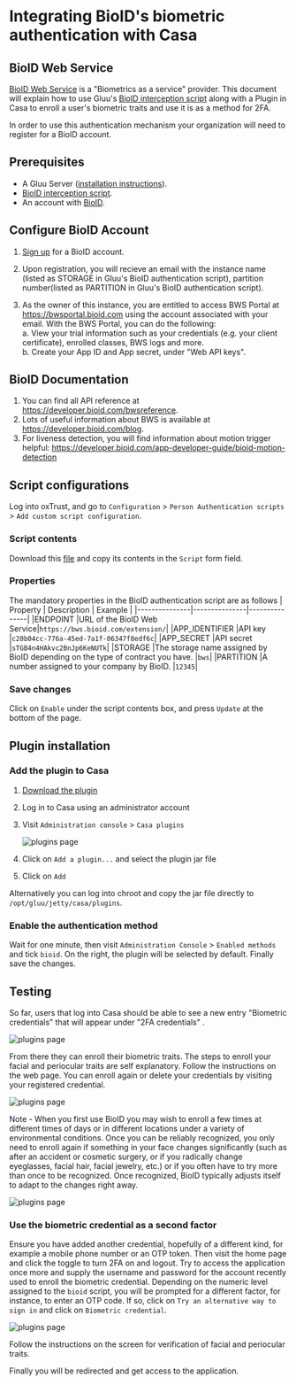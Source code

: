 # Integrating BioID's biometric authentication with Casa


## BioID Web Service
[BioID Web Service](https://www.bioid.com) is a "Biometrics as a service" provider. This document will explain how to use Gluu's [BioID  interception script](https://github.com/GluuFederation/oxAuth/blob/master/Server/integrations/bioID/BioIDExternalAuthenticator.py) along with a Plugin in Casa to enroll a user's biometric traits and use it is as a method for 2FA. 

In order to use this authentication mechanism your organization will need to register for a BioID account. 

## Prerequisites
- A Gluu Server ([installation instructions](../installation-guide/index.md)).
- [BioID interception script](https://github.com/GluuFederation/casa/blob/master/plugins/bioid/extras/BioIDExternalAuthenticator.py).
- An account with [BioID](https://bwsportal.bioid.com/register).   

## Configure BioID Account

1. [Sign up](https://bwsportal.bioid.com/register) for a BioID account.

2. Upon registration, you will recieve an email with the instance name (listed as STORAGE in Gluu's BioID authentication script), partition number(listed as PARTITION in Gluu's BioID authentication script).

3. As the owner of this instance, you are entitled to access BWS Portal at https://bwsportal.bioid.com using the account associated with your email. 
With the BWS Portal, you can do the following:  
    a. View your trial information such as your credentials (e.g. your client certificate), enrolled classes, BWS logs and more.  
    b. Create your App ID and App secret, under "Web API keys".

## BioID Documentation

1. You can find all API reference at https://developer.bioid.com/bwsreference. 
2. Lots of useful information about BWS is available at https://developer.bioid.com/blog.
3. For liveness detection, you will find information about motion trigger helpful: https://developer.bioid.com/app-developer-guide/bioid-motion-detection

## Script configurations

Log into oxTrust, and go to `Configuration` > `Person Authentication scripts` > `Add custom script configuration`. 
### Script contents

Download this [file](https://github.com/GluuFederation/casa/raw/master/plugins/bioid/extras/BioIDExternalAuthenticator.py) and copy its contents in the `Script` form field.

### Properties
The mandatory properties in the BioID authentication script are as follows
|	Property	|	Description	|	Example		|
|---------------|---------------|---------------|
|ENDPOINT 		|URL of the BioID Web Service|`https://bws.bioid.com/extension/`|
|APP_IDENTIFIER 	|API key |`c20b04cc-776a-45ed-7a1f-06347f8edf6c`|
|APP_SECRET 	|API secret |`sTGB4n4HAkvc2BnJp6KeNUTk`|
|STORAGE 	|The storage name assigned by BioID depending on the type of contract you have. |`bws`|
|PARTITION 	|A number assigned to your company by BioID. |`12345`|


### Save changes

Click on `Enable` under the script contents box, and press `Update` at the bottom of the page.


## Plugin installation


### Add the plugin to Casa

1. [Download the plugin](https://maven.gluu.org/maven/org/gluu/casa/plugins/bioid-plugin/4.3.0.Final/bioid-plugin-4.3.0.Final-jar-with-dependencies.jar)

1. Log in to Casa using an administrator account

1. Visit `Administration console` > `Casa plugins`

    ![plugins page](../img/plugins/bioid-plugin.png)

1. Click on `Add a plugin...` and select the plugin jar file

1. Click on `Add`

Alternatively you can log into chroot and copy the jar file directly to `/opt/gluu/jetty/casa/plugins`.

### Enable the authentication method

Wait for one minute, then visit `Administration Console` > `Enabled methods` and tick `bioid`. On the right, the plugin will be selected by default. Finally save the changes.

## Testing
So far, users that log into Casa should be able to see a new entry "Biometric credentials" that will appear under "2FA credentials" .

![plugins page](../img/plugins/bioid-menu.png)

From there they can enroll their biometric traits. 
The steps to enroll your facial and periocular traits are self explanatory. Follow the instructions on the web page.
You can enroll again or delete your credentials by visiting your registered credential.

![plugins page](../img/plugins/enroll_bioid.png)



Note - When you first use BioID you may wish to enroll a few times at different times of days or in different locations under a variety of environmental conditions. Once you can be reliably recognized, you only need to enroll again if something in your face changes significantly (such as after an accident or cosmetic surgery, or if you radically change eyeglasses, facial hair, facial jewelry, etc.) or if you often have to try more than once to be recognized. Once recognized, BioID typically adjusts itself to adapt to the changes right away.

![plugins page](../img/plugins/bioid_edit_delete.png)

### Use the biometric credential as a second factor
Ensure you have added another credential, hopefully of a different kind, for example a mobile phone number or an OTP token. Then visit the home page and click the toggle to turn 2FA on and logout.
Try to access the application once more and supply the username and password for the account recently used to enroll the biometric credential. Depending on the numeric level assigned to the `bioid` script, you will be prompted for a different factor, for instance, to enter an OTP code. If so, click on `Try an alternative way to sign in` and click on `Biometric credential`.

![plugins page](../img/plugins/another_way.png)

Follow the instructions on the screen for verification of facial and periocular traits.

Finally you will be redirected and get access to the application.


